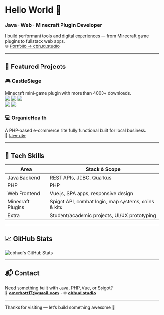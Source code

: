 # Hello World 👋  
### Java · Web · Minecraft Plugin Developer  

I build performant tools and digital experiences — from Minecraft game plugins to fullstack web apps.  
🌐 [Portfolio → cbhud.studio](https://cbhud.studio)

---

## 🔧 Featured Projects

### 🎮 CastleSiege  
Minecraft mini-game plugin with more than 4000+ downloads.<br>
[![](https://img.shields.io/badge/SpigotMc-black?style=for-the-badge&logo=spigotmc)](https://spigotmc.org/resources/authors/exzonepvp.408550)
[![](https://img.shields.io/spiget/downloads/115123?style=for-the-badge&logo=spigotmc&color=orange)](https://spigotmc.org/resources/castle-siege-king-teams-kits-abilities-coins-stats-map-regeneration-more.115123)
[![](https://img.shields.io/spiget/stars/115123?style=for-the-badge&logo=spigotmc)](https://spigotmc.org/resources/castle-siege-king-teams-kits-abilities-coins-stats-map-regeneration-more.115123)<br>
[![](https://img.shields.io/badge/Modrinth-black?style=for-the-badge&logo=modrinth)](https://modrinth.com/user/cbhud)
[![](https://img.shields.io/modrinth/dt/qciYBDg7?style=for-the-badge&logo=modrinth)](https://modrinth.com/plugin/castlesiege)

### 💻 OrganicHealth  
A PHP-based e-commerce site fully functional built for local business.  
🌿 [Live site](https://organichealth.zya.me)

---

## 🧠 Tech Skills
| Area              | Stack & Scope                                                  |
|-------------------|----------------------------------------------------------------|
| Java Backend      | REST APIs, JDBC, Quarkus                                       |
| PHP               | PHP                                                            | 
| Web Frontend      | Vue.js, SPA apps, responsive design                            |
| Minecraft Plugins | Spigot API, combat logic, map systems, coins & kits            |
| Extra             | Student/academic projects, UI/UX prototyping                   |

---

## 📈 GitHub Stats  
![cbhud's GitHub Stats](https://github-readme-stats.vercel.app/api?username=cbhud&show_icons=true&theme=dark)

---

## 📬 Contact

Need something built with Java, PHP, Vue, or Spigot?  
📧 **amerhott17@gmail.com** • 🌐 **[cbhud.studio](https://cbhud.studio)**

---

Thanks for visiting — let’s build something awesome 🚀
